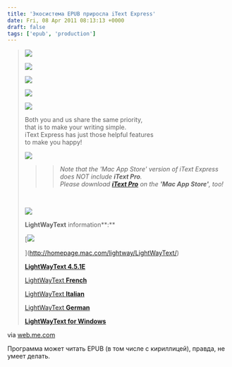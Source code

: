 ```yaml
---
title: 'Экосистема EPUB приросла iText Express'
date: Fri, 08 Apr 2011 08:13:13 +0000
draft: false
tags: ['epub', 'production']
---
```


> [![](http://web.me.com/lightway/english/iTextExpress/images/iTextExpressIcon128x128.jpg)](http://itunes.apple.com/us/app/itext-express/id416550249?mt=12)
> 
> [![](http://homepage.mac.com/lightway/iText/iTextExpress/SnowLeopard.gif)](http://itunes.apple.com/us/app/itext-express/id416550249?mt=12)
> 
> [![](http://web.me.com/lightway/english/iTextExpress/images/MacAppStoreFlags.gif)](http://itunes.apple.com/us/app/itext-express/id416550249?mt=12)
> 
> [![](http://homepage.mac.com/lightway/iText/iTextExpress/MacOSX.gif)](http://itunes.apple.com/us/app/itext-express/id416550249?mt=12)
> 
> [![](http://web.me.com/lightway/english/iTextExpress/images/available-on-mac-app-store.jpg)](http://itunes.apple.com/us/app/itext-express/id416550249?mt=12)
> 
> Both you and us share the same priority,  
> that is to make your writing simple.  
> iText Express has just those helpful features  
> to make you happy!
> 
> ![](http://homepage.mac.com/lightway/iText/iTextExpress/MacUniversal.gif)
> 
> > > _Note that the 'Mac App Store' version of iText Express does NOT include **iText Pro**.  
> > > Please download **[iText Pro](http://web.me.com/lightway/english/iTextPro/)** on the **'Mac App Store'**, too!_
> 
> [  
> ](http://www.download.com/iText-Express/3000-2249_4-10881155.html?cdlPid=10882966)
> 
> ![](http://homepage.mac.com/lightway/iText/iTextExpress/cherry.gif)
> 
> **LightWayText** information**:**
> 
> [![](http://homepage.mac.com/lightway/iText/iTextExpress/LWTIcon.gif)
> 
> ](http://homepage.mac.com/lightway/LightWayText/)
> 
> [**LightWayText 4.5.1E**](http://homepage.mac.com/lightway/LightWayText/pad_file.htm)
> 
> [LightWayText **French**](http://homepage.mac.com/lightway/LightWayText/LWTfr/pad_file.htm)
> 
> [LightWayText **Italian**](http://homepage.mac.com/lightway/LightWayText/LWTit/pad_file.htm)
> 
> [LightWayText **German**](http://homepage.mac.com/lightway/LightWayText/LWTde/pad_file.htm)
> 
> [**LightWayText for Windows**](http://homepage.mac.com/lightway/LightWayText/LWTWin/pad_file.htm)

via [web.me.com](http://web.me.com/lightway/english/iTextExpress/)

Программа может читать EPUB (в том числе с кириллицей), правда, не умеет делать.